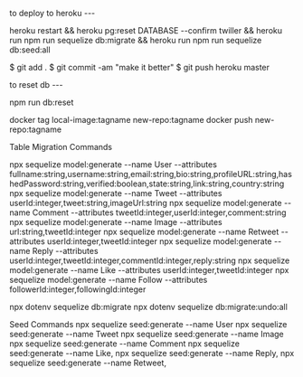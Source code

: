 to deploy to heroku ---

heroku restart && heroku pg:reset DATABASE --confirm twiller && heroku run npm run sequelize db:migrate && heroku run npm run sequelize db:seed:all

$ git add .
$ git commit -am "make it better"
$ git push heroku master

to reset db ---

npm run db:reset

docker tag local-image:tagname new-repo:tagname
docker push new-repo:tagname

Table Migration Commands

npx sequelize model:generate --name User --attributes fullname:string,username:string,email:string,bio:string,profileURL:string,hashedPassword:string,verified:boolean,state:string,link:string,country:string
npx sequelize model:generate --name Tweet --attributes userId:integer,tweet:string,imageUrl:string
npx sequelize model:generate --name Comment --attributes tweetId:integer,userId:integer,comment:string
npx sequelize model:generate --name Image --attributes url:string,tweetId:integer
npx sequelize model:generate --name Retweet --attributes userId:integer,tweetId:integer
npx sequelize model:generate --name Reply --attributes userId:integer,tweetId:integer,commentId:integer,reply:string
npx sequelize model:generate --name Like --attributes userId:integer,tweetId:integer
npx sequelize model:generate --name Follow --attributes followerId:integer,followingId:integer

npx dotenv sequelize db:migrate
npx dotenv sequelize db:migrate:undo:all

Seed Commands
npx sequelize seed:generate --name User
npx sequelize seed:generate --name Tweet
npx sequelize seed:generate --name Image
npx sequelize seed:generate --name Comment
npx sequelize seed:generate --name Like,
npx sequelize seed:generate --name Reply,
npx sequelize seed:generate --name Retweet,
